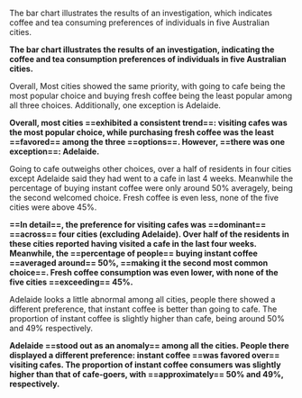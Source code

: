 The bar chart illustrates the results of an investigation, which indicates coffee and tea consuming preferences of individuals in five Australian cities.

**The bar chart illustrates the results of an investigation, indicating the coffee and tea consumption preferences of individuals in five Australian cities.**

Overall, Most cities showed the same priority, with going to cafe being the most popular choice and buying fresh coffee being the least popular among all three choices.  Additionally, one exception is Adelaide. 

**Overall, most cities ==exhibited a consistent trend==: visiting cafes was the most popular choice, while purchasing fresh coffee was the least ==favored== among the three ==options==. However, ==there was one exception==: Adelaide.**

Going to cafe outweighs other choices, over a half of residents in four cities except Adelaide said they had went to a cafe in last 4 weeks. Meanwhile the percentage of buying instant coffee were only around 50% averagely, being the second welcomed choice. Fresh coffee is even less, none of the five cities were above 45%.

**==In detail==, the preference for visiting cafes was ==dominant== ==across== four cities (excluding Adelaide). Over half of the residents in these cities reported having visited a cafe in the last four weeks. Meanwhile, the ==percentage of people== buying instant coffee ==averaged around== 50%, ==making it the second most common choice==. Fresh coffee consumption was even lower, with none of the five cities ==exceeding== 45%.**

Adelaide looks a little abnormal among all cities, people there showed a different preference, that instant coffee is better than going to cafe. The proportion of instant coffee is slightly higher than cafe, being around 50% and 49% respectively.

**Adelaide ==stood out as an anomaly== among all the cities. People there displayed a different preference: instant coffee ==was favored over== visiting cafes. The proportion of instant coffee consumers was slightly higher than that of cafe-goers, with ==approximately== 50% and 49%, respectively.**
